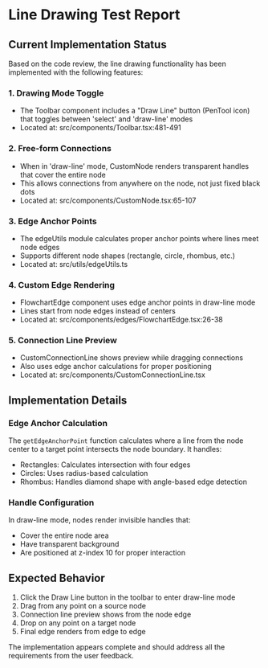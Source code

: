 # Line Drawing Test Report

## Current Implementation Status

Based on the code review, the line drawing functionality has been implemented with the following features:

### 1. Drawing Mode Toggle
- The Toolbar component includes a "Draw Line" button (PenTool icon) that toggles between 'select' and 'draw-line' modes
- Located at: src/components/Toolbar.tsx:481-491

### 2. Free-form Connections
- When in 'draw-line' mode, CustomNode renders transparent handles that cover the entire node
- This allows connections from anywhere on the node, not just fixed black dots
- Located at: src/components/CustomNode.tsx:65-107

### 3. Edge Anchor Points
- The edgeUtils module calculates proper anchor points where lines meet node edges
- Supports different node shapes (rectangle, circle, rhombus, etc.)
- Located at: src/utils/edgeUtils.ts

### 4. Custom Edge Rendering
- FlowchartEdge component uses edge anchor points in draw-line mode
- Lines start from node edges instead of centers
- Located at: src/components/edges/FlowchartEdge.tsx:26-38

### 5. Connection Line Preview
- CustomConnectionLine shows preview while dragging connections
- Also uses edge anchor calculations for proper positioning
- Located at: src/components/CustomConnectionLine.tsx

## Implementation Details

### Edge Anchor Calculation
The `getEdgeAnchorPoint` function calculates where a line from the node center to a target point intersects the node boundary. It handles:
- Rectangles: Calculates intersection with four edges
- Circles: Uses radius-based calculation
- Rhombus: Handles diamond shape with angle-based edge detection

### Handle Configuration
In draw-line mode, nodes render invisible handles that:
- Cover the entire node area
- Have transparent background
- Are positioned at z-index 10 for proper interaction

## Expected Behavior
1. Click the Draw Line button in the toolbar to enter draw-line mode
2. Drag from any point on a source node
3. Connection line preview shows from the node edge
4. Drop on any point on a target node
5. Final edge renders from edge to edge

The implementation appears complete and should address all the requirements from the user feedback.